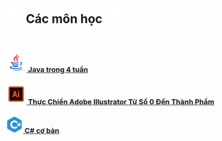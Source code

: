 # <img src="https://raw.githubusercontent.com/nhttruc/Image/master/2021/04/07-15-33-11-icons8_panda_60px.png" width="40"> Các môn học <img src="https://raw.githubusercontent.com/nhttruc/Image/master/2021/04/07-15-33-11-icons8_panda_60px.png" width="40">

<br>

### <a href = "https://github.com/nhttruc/Learn_myself/blob/master/Java%20on%204%20weeks.md"><img src = "https://raw.githubusercontent.com/nhttruc/Image/master/2021/04/07-15-35-43-icons8_java_48px.png"> Java trong 4 tuần</a>

### <a href = "https://github.com/nhttruc/Learn_myself/blob/master/Th%C6%B0%CC%A3c%20Chi%C3%AA%CC%81n%20Adobe%20Illustrator%20T%E1%BB%AB%20S%E1%BB%91%200%20%C4%90%C3%AA%CC%81n%20Tha%CC%80nh%20Ph%C3%A2%CC%89m.md" width="30"><img src = "https://raw.githubusercontent.com/nhttruc/Image/master/2021/04/07-15-36-31-icons8_adobe_illustrator_48px.png"> Thực Chiến Adobe Illustrator Từ Số 0 Đến Thành Phẩm</a>

### <a href = "https://github.com/nhttruc/Self-Learning/tree/master/C%23_Basic/Code%20C%23"><img src = "https://raw.githubusercontent.com/nhttruc/Image/master/2021/04/07-15-42-42-icons8_c_sharp_logo_50px_1.png" width="40"> C# cơ bản</a>


